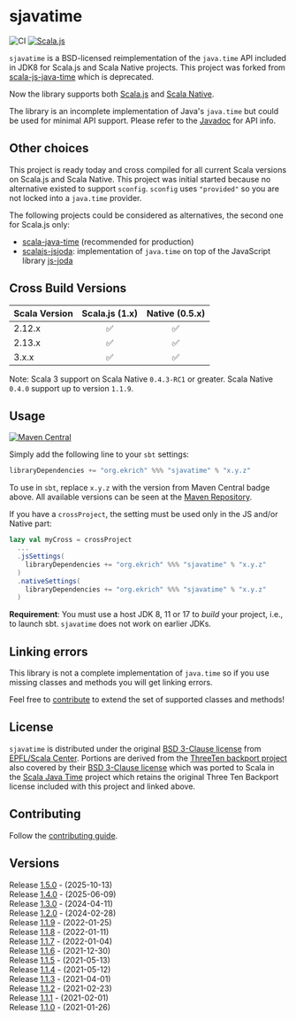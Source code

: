 # sjavatime

![CI](https://github.com/ekrich/sjavatime/workflows/CI/badge.svg)
[![Scala.js](https://www.scala-js.org/assets/badges/scalajs-1.0.0.svg)](https://www.scala-js.org)

`sjavatime` is a BSD-licensed reimplementation of the `java.time` API
included in JDK8 for Scala.js and Scala Native projects. This project was forked from
[scala-js-java-time](https://github.com/scala-js/scala-js-java-time) which is deprecated.

Now the library supports both [Scala.js](https://www.scala-js.org/) and [Scala Native](https://scala-native.readthedocs.io/).

The library is an incomplete implementation of Java's `java.time` but could be used for minimal API support.
Please refer to the
[Javadoc](https://docs.oracle.com/javase/8/docs/api/java/time/package-summary.html) for API info.


## Other choices
This project is ready today and cross compiled for all current Scala versions on Scala.js and Scala Native. This project was initial started because no alternative existed to support `sconfig`. `sconfig` uses `"provided"` so you are not locked into a `java.time` provider.

The following projects could be considered as alternatives, the second one for Scala.js only:

* [scala-java-time](https://github.com/cquiroz/scala-java-time) (recommended for production)
* [scalajs-jsjoda](https://github.com/zoepepper/scalajs-jsjoda): implementation of `java.time` on top of the JavaScript library [js-joda](https://github.com/js-joda/js-joda)

## Cross Build Versions

| Scala Version          | Scala.js (1.x)        | Native (0.5.x) |
| ---------------------- | :-------------------: | :----------------: |
| 2.12.x                 |          ✅           |         ✅         |
| 2.13.x                 |          ✅           |         ✅         |
| 3.x.x                  |          ✅           |         ✅         |

Note: Scala 3 support on Scala Native `0.4.3-RC1` or greater. Scala Native `0.4.0` support up to version `1.1.9`.

## Usage
[![Maven Central](https://img.shields.io/maven-central/v/org.ekrich/sjavatime_native0.5_2.13.svg)](https://maven-badges.herokuapp.com/maven-central/org.ekrich/sjavatime_native0.5_2.13)

Simply add the following line to your `sbt` settings:

```scala
libraryDependencies += "org.ekrich" %%% "sjavatime" % "x.y.z"
```

To use in `sbt`, replace `x.y.z` with the version from Maven Central badge above.
All available versions can be seen at the [Maven Repository](https://mvnrepository.com/artifact/org.ekrich/sjavatime).

If you have a `crossProject`, the setting must be used only in the JS and/or Native part:

```scala
lazy val myCross = crossProject
  ...
  .jsSettings(
    libraryDependencies += "org.ekrich" %%% "sjavatime" % "x.y.z"
  )
  .nativeSettings(
    libraryDependencies += "org.ekrich" %%% "sjavatime" % "x.y.z"
  )
```

**Requirement**: You must use a host JDK 8, 11 or 17 to *build* your project, i.e., to
launch sbt. `sjavatime` does not work on earlier JDKs.

## Linking errors

This library is not a complete implementation of `java.time` so if you use missing classes and methods you will get linking errors.

Feel free to [contribute](./CONTRIBUTING.md) to extend the set of supported
classes and methods!

## License

`sjavatime` is distributed under the original [BSD 3-Clause license](./LICENSE.txt) from [EPFL/Scala Center](https://scala.epfl.ch/). Portions are derived from the [ThreeTen backport project](https://github.com/ThreeTen/threetenbp) also covered by their [BSD 3-Clause license](./LICENSE-THREETENBP.txt) which was ported to Scala in the [Scala Java Time](https://github.com/cquiroz/scala-java-time/) project which retains the original Three Ten Backport license included with this project and linked above.

## Contributing

Follow the [contributing guide](./CONTRIBUTING.md).

## Versions

Release [1.5.0](https://github.com/ekrich/sjavatime/releases/tag/v1.5.0) - (2025-10-13)<br/>
Release [1.4.0](https://github.com/ekrich/sjavatime/releases/tag/v1.4.0) - (2025-06-09)<br/>
Release [1.3.0](https://github.com/ekrich/sjavatime/releases/tag/v1.3.0) - (2024-04-11)<br/>
Release [1.2.0](https://github.com/ekrich/sjavatime/releases/tag/v1.2.0) - (2024-02-28)<br/>
Release [1.1.9](https://github.com/ekrich/sjavatime/releases/tag/v1.1.9) - (2022-01-25)<br/>
Release [1.1.8](https://github.com/ekrich/sjavatime/releases/tag/v1.1.8) - (2022-01-11)<br/>
Release [1.1.7](https://github.com/ekrich/sjavatime/releases/tag/v1.1.7) - (2022-01-04)<br/>
Release [1.1.6](https://github.com/ekrich/sjavatime/releases/tag/v1.1.6) - (2021-12-30)<br/>
Release [1.1.5](https://github.com/ekrich/sjavatime/releases/tag/v1.1.5) - (2021-05-13)<br/>
Release [1.1.4](https://github.com/ekrich/sjavatime/releases/tag/v1.1.4) - (2021-05-12)<br/>
Release [1.1.3](https://github.com/ekrich/sjavatime/releases/tag/v1.1.3) - (2021-04-01)<br/>
Release [1.1.2](https://github.com/ekrich/sjavatime/releases/tag/v1.1.2) - (2021-02-23)<br/>
Release [1.1.1](https://github.com/ekrich/sjavatime/releases/tag/v1.1.1) - (2021-02-01)<br/>
Release [1.1.0](https://github.com/ekrich/sjavatime/releases/tag/v1.1.0) - (2021-01-26)<br/>
